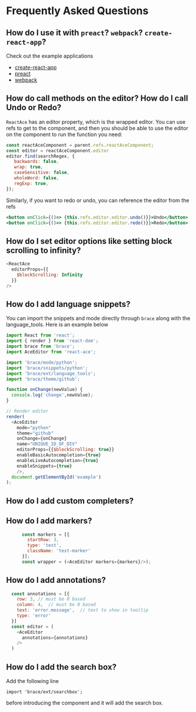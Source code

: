 # Frequently Asked Questions

## How do I use it with `preact`? `webpack`? `create-react-app`?

Check out the example applications

* [create-react-app](https://github.com/securingsincity/react-ace-create-react-app-example)
* [preact](https://github.com/securingsincity/react-ace-preact-example)
* [webpack](https://github.com/securingsincity/react-ace-webpack-example)


## How do call methods on the editor? How do I call Undo or Redo?

`ReactAce` has an editor property, which is the wrapped editor. You can use refs to get to the component, and then you should be able to use the editor on the component to run the function you need:

```javascript
const reactAceComponent = parent.refs.reactAceComponent;
const editor = reactAceComponent.editor
editor.find(searchRegex, {
   backwards: false,
   wrap: true,
   caseSensitive: false,
   wholeWord: false,
   regExp: true,
});
```

Similarly, if you want to redo or undo, you can reference the editor from the refs

```jsx
<button onClick={()=> {this.refs.editor.editor.undo()}}>Undo</button>
<button onClick={()=> {this.refs.editor.editor.redo()}}>Redo</button>
```

## How do I set editor options like setting block scrolling to infinity?

```javascript
<ReactAce
  editorProps={{
    $blockScrolling: Infinity
  }}
/>
```

## How do I add language snippets?

You can import the snippets and mode directly through `brace` along with the language_tools. Here is an example below


```javascript
import React from 'react';
import { render } from 'react-dom';
import brace from 'brace';
import AceEditor from 'react-ace';

import 'brace/mode/python';
import 'brace/snippets/python';
import 'brace/ext/language_tools';
import 'brace/theme/github';

function onChange(newValue) {
  console.log('change',newValue);
}

// Render editor
render(
  <AceEditor
    mode="python"
    theme="github"
    onChange={onChange}
    name="UNIQUE_ID_OF_DIV"
    editorProps={{$blockScrolling: true}}
    enableBasicAutocompletion={true}
    enableLiveAutocompletion={true}
    enableSnippets={true}
    />,
  document.getElementById('example')
);
```

## How do I add custom completers?

## How do I add markers?
```javascript
      const markers = [{
        startRow: 3,
        type: 'text',
        className: 'test-marker'
      }];
      const wrapper = (<AceEditor markers={markers}/>);
```

## How do I add annotations?
```javascript
  const annotations = [{
    row: 3, // must be 0 based
    column: 4,  // must be 0 based
    text: 'error.message',  // text to show in tooltip
    type: 'error'
  }]
  const editor = (
    <AceEditor
      annotations={annotations}
    />
  )
```

## How do I add the search box?
Add the following line

`import 'brace/ext/searchbox';`

before introducing the component and it will add the search box.